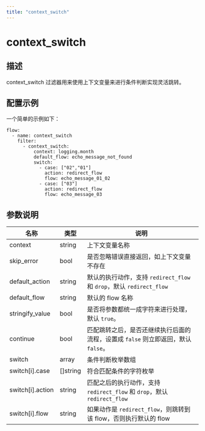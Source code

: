 ```yaml
---
title: "context_switch"
---
```


# context_switch

## 描述

context_switch 过滤器用来使用上下文变量来进行条件判断实现灵活跳转。

## 配置示例

一个简单的示例如下：

```
flow:
  - name: context_switch
    filter:
      - context_switch:
          context: logging.month
          default_flow: echo_message_not_found
          switch:
            - case: ["02","01"]
              action: redirect_flow
              flow: echo_message_01_02
            - case: ["03"]
              action: redirect_flow
              flow: echo_message_03
```

## 参数说明

| 名称             | 类型     | 说明                                                                              |
| ---------------- | -------- | --------------------------------------------------------------------------------- |
| context          | string   | 上下文变量名称                                                                    |
| skip_error       | bool     | 是否忽略错误直接返回，如上下文变量不存在                                          |
| default_action   | string   | 默认的执行动作，支持 `redirect_flow` 和 `drop`，默认 `redirect_flow`              |
| default_flow     | string   | 默认的 flow 名称                                                                  |
| stringify_value  | bool     | 是否将参数都统一成字符来进行处理，默认 `true`。                                   |
| continue         | bool     | 匹配跳转之后，是否还继续执行后面的流程，设置成 `false` 则立即返回，默认 `false`。 |
| switch           | array    | 条件判断枚举数组                                                                  |
| switch[i].case   | []string | 符合匹配条件的字符枚举                                                            |
| switch[i].action | string   | 匹配之后的执行动作，支持 `redirect_flow` 和 `drop`，默认 `redirect_flow`          |
| switch[i].flow   | string   | 如果动作是 `redirect_flow`，则跳转到该 flow，否则执行默认的 flow                  |
